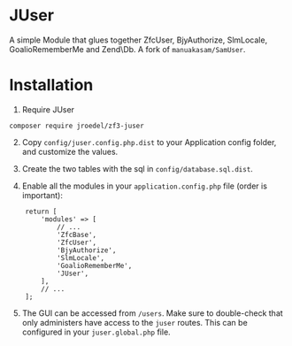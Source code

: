 JUser
=======

A simple Module that glues together ZfcUser, BjyAuthorize, SlmLocale, GoalioRememberMe and Zend\Db. A fork of `manuakasam/SamUser`.


Installation
============

1. Require JUser

```
composer require jroedel/zf3-juser
```
    
2. Copy `config/juser.config.php.dist` to your Application config folder, and customize the values.

3. Create the two tables with the sql in `config/database.sql.dist`.

4. Enable all the modules in your `application.config.php` file (order is important):

```
	return [
	    'modules' => [
	        // ...
	        'ZfcBase',
	        'ZfcUser',
			'BjyAuthorize',
	        'SlmLocale',
			'GoalioRememberMe',
	        'JUser',
	    ],
	    // ...
	];
```

5. The GUI can be accessed from `/users`. Make sure to double-check that only administers have access to the `juser` routes. This can be configured in your `juser.global.php` file.
